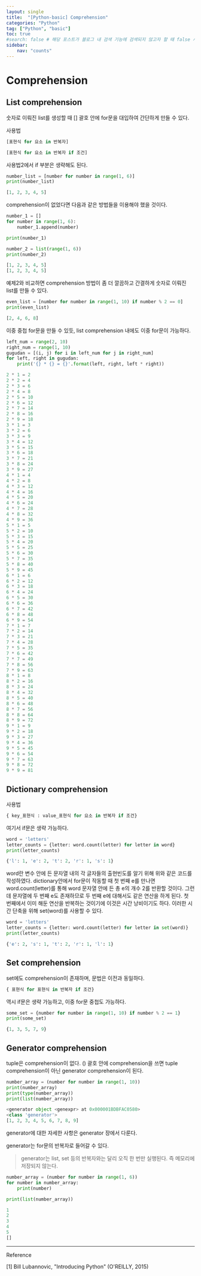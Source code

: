 ```yaml
---
layout: single
title:  "[Python-basic] Comprehension"
categories: "Python"
tag: ["Python", "basic"]
toc: true
#search: false # 해당 포스트가 블로그 내 검색 기능에 검색되지 않고자 할 때 false 사용.
sidebar:
    nav: "counts"
---
```

# Comprehension

## List comprehension

숫자로 이뤄진 list를 생성할 때 [] 괄호 안에 for문을 대입하여 간단하게 만들 수 있다. 

사용법

```python
[표현식 for 요소 in 반복자]
```

```python
[표현식 for 요소 in 반복자 if 조건]
```

사용법2에서 if 부분은 생략해도 된다.

```python
number_list = [number for number in range(1, 6)]
print(number_list)
```

```python
[1, 2, 3, 4, 5]
```

comprehension이 없었다면 다음과 같은 방법들을 이용해야 했을 것이다.

```python
number_1 = []
for number in range(1, 6):
    number_1.append(number)

print(number_1)

number_2 = list(range(1, 6))
print(number_2)
```

```python
[1, 2, 3, 4, 5]
[1, 2, 3, 4, 5]
```

예제2와 비교하면 comprehension 방법이 좀 더 깔끔하고 간결하게 숫자로 이뤄진 list를 만들 수 있다. 

```python
even_list = [number for number in range(1, 10) if number % 2 == 0]
print(even_list)
```

```python
[2, 4, 6, 8]
```

이중 중첩 for문을 만들 수 있듯, list comprehension 내에도 이중 for문이 가능하다.

```python
left_num = range(2, 10)
right_num = range(1, 10)
gugudan = [(i, j) for i in left_num for j in right_num]
for left, right in gugudan:
    print('{} * {} = {}'.format(left, right, left * right))
```

```python
2 * 1 = 2
2 * 2 = 4
2 * 3 = 6
2 * 4 = 8
2 * 5 = 10
2 * 6 = 12
2 * 7 = 14
2 * 8 = 16
2 * 9 = 18
3 * 1 = 3
3 * 2 = 6
3 * 3 = 9
3 * 4 = 12
3 * 5 = 15
3 * 6 = 18
3 * 7 = 21
3 * 8 = 24
3 * 9 = 27
4 * 1 = 4
4 * 2 = 8
4 * 3 = 12
4 * 4 = 16
4 * 5 = 20
4 * 6 = 24
4 * 7 = 28
4 * 8 = 32
4 * 9 = 36
5 * 1 = 5
5 * 2 = 10
5 * 3 = 15
5 * 4 = 20
5 * 5 = 25
5 * 6 = 30
5 * 7 = 35
5 * 8 = 40
5 * 9 = 45
6 * 1 = 6
6 * 2 = 12
6 * 3 = 18
6 * 4 = 24
6 * 5 = 30
6 * 6 = 36
6 * 7 = 42
6 * 8 = 48
6 * 9 = 54
7 * 1 = 7
7 * 2 = 14
7 * 3 = 21
7 * 4 = 28
7 * 5 = 35
7 * 6 = 42
7 * 7 = 49
7 * 8 = 56
7 * 9 = 63
8 * 1 = 8
8 * 2 = 16
8 * 3 = 24
8 * 4 = 32
8 * 5 = 40
8 * 6 = 48
8 * 7 = 56
8 * 8 = 64
8 * 9 = 72
9 * 1 = 9
9 * 2 = 18
9 * 3 = 27
9 * 4 = 36
9 * 5 = 45
9 * 6 = 54
9 * 7 = 63
9 * 8 = 72
9 * 9 = 81
```

## Dictionary comprehension

사용법

```python
{ key_표현식 : value_표현식 for 요소 in 반복자 if 조건}
```

여기서 if문은 생략 가능하다. 

```python
word = 'letters'
letter_counts = {letter: word.count(letter) for letter in word}
print(letter_counts)
```

```python
{'l': 1, 'e': 2, 't': 2, 'r': 1, 's': 1}
```

word란 변수 안에 든 문자열 내의 각 글자들의 출현빈도를 알기 위해 위와 같은 코드를 작성하였다. dictionary안에서 for문이 작동할 때 첫 번째 e를 만나면 word.count(letter)를 통해 word 문자열 안에 든 총 e의 개수 2를 반환할 것이다. 그런데 문자열에 두 번째 e도 존재하므로 두 번째 e에 대해서도 같은 연산을 하게 된다. 첫 번째에서 이미 해둔 연산을 반복하는 것이기에 이것은 시간 낭비이기도 하다. 이러한 시간 단축을 위해 set(word)를 사용할 수 있다.

```python
word = 'letters'
letter_counts = {letter: word.count(letter) for letter in set(word)}
print(letter_counts)
```

```python
{'e': 2, 's': 1, 't': 2, 'r': 1, 'l': 1}
```

## Set comprehension

set에도 comprehension이 존재하며, 문법은 이전과 동일하다.

```python
{ 표현식 for 표현식 in 반복자 if 조건}
```

역시 if문은 생략 가능하고, 이중 for문 중첩도 가능하다.

```python
some_set = {number for number in range(1, 10) if number % 2 == 1}
print(some_set)
```

```python
{1, 3, 5, 7, 9}
```

## Generator comprehension

tuple은 comprehension이 없다. () 괄호 안에 comprehension을 쓰면 tuple comprehension이 아닌 generator comprehension이 된다. 

```python
number_array = (number for number in range(1, 10))
print(number_array)
print(type(number_array))
print(list(number_array))
```

```python
<generator object <genexpr> at 0x000001BDBFAC0580>
<class 'generator'>
[1, 2, 3, 4, 5, 6, 7, 8, 9]
```

generator에 대한 자세한 사항은 generator 장에서 다룬다.

generator는 for문의 반복자로 들어갈 수 있다.

> generator는 list, set 등의 반복자와는 달리 오직 한 번만 실행된다. 즉 메모리에 저장되지 않는다.
> 

```python
number_array = (number for number in range(1, 6))
for number in number_array:
    print(number)

print(list(number_array))
```

```python
1
2
3
4
5
[]
```

---

Reference

[1] Bill Lubannovic, "Introducing Python" (O'REILLY, 2015)